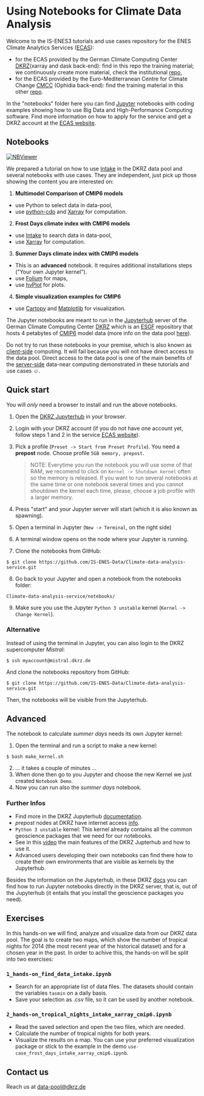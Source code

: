 # Using Notebooks for Climate Data Analysis

Welcome to the IS-ENES3 tutorials and use cases repository for the ENES Climate Analytics Services ([ECAS](https://portal.enes.org/data/data-metadata-service/climate-analytics-service#DKRZ)): 
- for the ECAS provided by the German Climate Computing Center [DKRZ](https://www.dkrz.de/)(xarray and dask back-end): find in this repo the training material; we continuously create more material, check the institutional [repo](https://gitlab.dkrz.de/mipdata/tutorials-and-use-cases),
- for the ECAS provided by the Euro-Mediterranean Centre for Climate Change [CMCC](https://ecaslab.cmcc.it/web/home.html) (Ophidia back-end): find the training material in this other [repo](https://github.com/ECAS-Lab/ecas-training).

In the "notebooks" folder here you can find [Jupyter](https://jupyter.org/) notebooks with coding examples showing how to use Big Data and High-Performance Computing software. Find more information on how to apply for the service and get a DKRZ account at the [ECAS website](https://portal.enes.org/data/data-metadata-service/climate-analytics-service#DKRZ).


## Notebooks

[![NBViewer](https://raw.githubusercontent.com/jupyter/design/master/logos/Badges/nbviewer_badge.svg)](https://nbviewer.jupyter.org/github/IS-ENES-Data/Climate-data-analysis-service/tree/main/)

We prepared a tutorial on how to use [Intake](https://intake.readthedocs.io/en/latest/) in the DKRZ data pool and several notebooks with use cases. They are independent, just pick up those showing the content you are interested on:

1. **Multimodel Comparison of CMIP6 models**
  * use Python to select data in data-pool,
  * use [python-cdo](https://pypi.org/project/cdo/) and [Xarray](http://xarray.pydata.org/en/stable/) for computation.
2. **Frost Days climate index with CMIP6 models**
  * use [Intake](https://intake.readthedocs.io/en/latest/) to search data in data-pool,
  * use [Xarray](http://xarray.pydata.org/en/stable/) for computation.
3. **Summer Days climate index with CMIP6 models**
  * This is an **advanced** notebook. It requires additional installations steps ("Your own Jupyter kernel").
  * use [Folium](https://pypi.org/project/folium/) for maps,
  * use [hvPlot](https://pypi.org/project/hvplot/) for plots.
4. **Simple visualization examples for CMIP6**
  * use [Cartopy](https://scitools.org.uk/cartopy/docs/latest/) and [Matplotlib](https://matplotlib.org/) for visualization.

The Jupyter notebooks are meant to run in the [Jupyterhub](https://jupyterhub.dkrz.de/) server of the German Climate Computing Center [DKRZ](https://www.dkrz.de/) which is an [ESGF](https://esgf.llnl.gov/) repository that hosts 4 petabytes of [CMIP6](https://pcmdi.llnl.gov/CMIP6/) model data (more info on the data pool [here](https://www.dkrz.de/up/services/data-management/cmip-data-pool)).

Do not try to run these notebooks in your premise, which is also known as [client-side](https://en.wikipedia.org/wiki/Client-side) computing. It will fail because you will not have direct access to the data pool. Direct access to the data pool is one of the main benefits of the [server-side](https://en.wikipedia.org/wiki/Server-side) data-near computing demonstrated in these tutorials and use cases :relaxed:.


## Quick start

You will *only* need a browser to install and run the above notebooks.

1. Open the [DKRZ Jupyterhub](https://jupyterhub.dkrz.de) in your browser.
2. Login with your DKRZ account (if you do not have one account yet, follow steps 1 and 2 in the service [ECAS website](https://portal.enes.org/data/data-metadata-service/climate-analytics-service#DKRZ)). 
3. Pick a profile (``Preset -> Start from Preset Profile``). You need a **prepost** node. Choose profile ``5GB memory, prepost``. 

    > NOTE: Everytime you run the notebook you will use some of that RAM, we recomend to click on ``Kernel -> Shutdown kernel`` often so the memory is released. If you   want to run several notebooks at the same time or one notebook several times and you cannot shoutdown the kernel each time, please, choose a job profile with a larger memory.
4. Press "start" and your Jupyter server will start (which it is also known as spawning).
5. Open a terminal in Jupyter (``New -> Terminal``, on the right side)
6. A terminal window opens on the node where your Jupyter is running.
7. Clone the notebooks from GitHub:
```console
$ git clone https://github.com/IS-ENES-Data/Climate-data-analysis-service.git
```
8. Go back to your Jupyter and open a notebook from the notebooks folder:
```
Climate-data-analysis-service/notebooks/
```
9. Make sure you use the Jupyter ``Python 3 unstable`` kernel (``Kernel -> Change Kernel``).


### Alternative

Instead of using the terminal in Jupyter, you can also login to the DKRZ supercomputer *Mistral*:
```console
$ ssh myaccount@mistral.dkrz.de
```

And clone the notebooks repository from GitHub:
```console
$ git clone https://github.com/IS-ENES-Data/Climate-data-analysis-service.git
```

Then, the notebooks will be visible from the Jupyterhub.


## Advanced

The notebook to calculate *summer days* needs its own Jupyter kernel:

1. Open the terminal and run a script to make a new kernel:
```console
$ bash make_kernel.sh
```
2. ... it takes a couple of minutes ...
3. When done then go to you Jupyter and choose the new Kernel we just created ``Notebook Demo``.
4. Now you can run also the *summer days* notebook.


### Further Infos

* Find more in the DKRZ Jupyterhub [documentation](https://jupyterhub.gitlab-pages.dkrz.de/jupyterhub-docs/index.html).
* *prepost* nodes at DKRZ have internet access [info](https://www.dkrz.de/up/systems/mistral/running-jobs/partitions-and-limits).
* ``Python 3 unstable`` kernel: This kernel already contains all the common geoscience packages that we need for our notebooks.
* See in this [video](https://youtu.be/f0wZX9i0uWQ) the main features of the DKRZ Jupterhub and how to use it.
* Advanced users developing their own notebooks can find there how to create their own environments that are visible as kernels by the Jupyterhub.

Besides the information on the Jupyterhub, in these DKRZ [docs](https://www.dkrz.de/up/systems/mistral/programming/jupyter-notebook) you can find how to run Jupyter notebooks directly in the DKRZ server, that is, out of the Jupyterhub (it entails that you install the geoscience packages you need).


## Exercises
In this hands-on we will find, analyze and visualize data from our DKRZ data pool. The goal is to create two  maps, which show the number of tropical nights for 2014 (the most recent year of the historical dataset) and for a chosen year in the past. In order to achive this, the hands-on will be split into two exercises:

### `1_hands-on_find_data_intake.ipynb`

- Search for an appropriate list of data files. The datasets should contain the variables `tasmin` on a daily basis.
- Save your selection as .csv file, so it can be used by another notebook.


### `2_hands-on_tropical_nights_intake_xarray_cmip6.ipynb`

- Read the saved selection and open the two files, which are needed.
- Calculate the number of tropical nights for both years.
- Visualize the results on a map. You can use your preferred visualization package or stick to the example in the demo `use-case_frost_days_intake_xarray_cmip6.ipynb`.

## Contact us

Reach us at <data-pool@dkrz.de>
